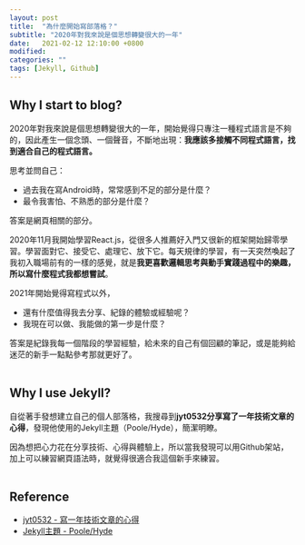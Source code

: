 ```yaml
---
layout: post
title:  "為什麼開始寫部落格？"
subtitle: "2020年對我來說是個思想轉變很大的一年"
date:   2021-02-12 12:10:00 +0800
modified: 
categories: ""
tags: [Jekyll, Github]
---
```


## Why I start to blog?

2020年對我來說是個思想轉變很大的一年，開始覺得只專注一種程式語言是不夠的，因此產生一個念頭、一個聲音，不斷地出現：**我應該多接觸不同程式語言，找到適合自己的程式語言。**

思考並問自己：
- 過去我在寫Android時，常常感到不足的部分是什麼？
- 最令我害怕、不熟悉的部分是什麼？

答案是網頁相關的部分。

2020年11月我開始學習React.js，從很多人推薦好入門又很新的框架開始歸零學習。學習面對它、接受它、處理它、放下它。每天規律的學習，有一天突然喚起了我初入職場前有的一樣的感覺，就是**我更喜歡邏輯思考與動手實踐過程中的樂趣，所以寫什麼程式我都想嘗試**。

2021年開始覺得寫程式以外，
- 還有什麼值得我去分享、紀錄的體驗或經驗呢？
- 我現在可以做、我能做的第一步是什麼？

答案是紀錄我每一個階段的學習經驗，給未來的自己有個回顧的筆記，或是能夠給迷茫的新手一點點參考那就更好了。
<br><br>


## Why I use Jekyll?

自從著手發想建立自己的個人部落格，我搜尋到**jyt0532分享寫了一年技術文章的心得**，發現他使用的Jekyll主題（Poole/Hyde），簡潔明瞭。

因為想把心力花在分享技術、心得與體驗上，所以當我發現可以用Github架站，加上可以練習網頁語法時，就覺得很適合我這個新手來練習。
<br><br>

## Reference
- <a href="https://www.jyt0532.com/2017/11/23/why-blog/">jyt0532 - 寫一年技術文章的心得</a>
- <a href="https://github.com/poole/hyde">Jekyll主題 - Poole/Hyde</a>
